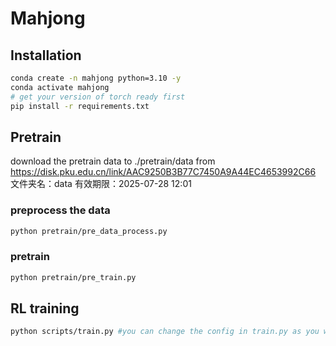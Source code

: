 # Mahjong
## Installation
```bash
conda create -n mahjong python=3.10 -y
conda activate mahjong
# get your version of torch ready first
pip install -r requirements.txt
```

## Pretrain
download the pretrain data to ./pretrain/data from 
https://disk.pku.edu.cn/link/AAC9250B3B77C7450A9A44EC4653992C66
文件夹名：data
有效期限：2025-07-28 12:01
### preprocess the data
```bash
python pretrain/pre_data_process.py
```
### pretrain
```bash
python pretrain/pre_train.py
```
## RL training
```bash
python scripts/train.py #you can change the config in train.py as you want
```